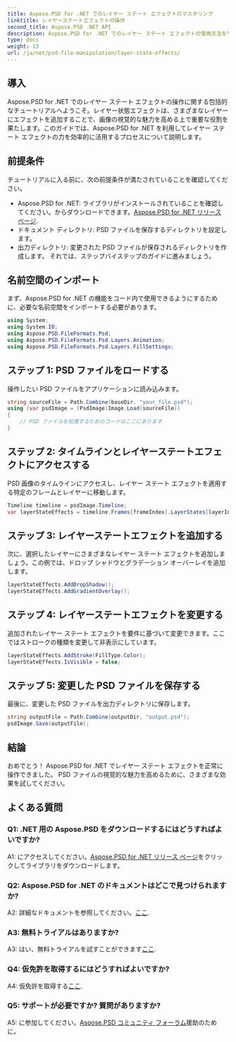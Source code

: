 ```yaml
---
title: Aspose.PSD for .NET でのレイヤー ステート エフェクトのマスタリング
linktitle: レイヤーステートエフェクトの操作
second_title: Aspose.PSD .NET API
description: Aspose.PSD for .NET でのレイヤー ステート エフェクトの使用方法を学びます。ドロップ シャドウ、グラデーション オーバーレイなどを使用して PSD ファイルを強化します。簡単なチュートリアルガイド。
type: docs
weight: 13
url: /ja/net/psd-file-manipulation/layer-state-effects/
---
```

## 導入
Aspose.PSD for .NET でのレイヤー ステート エフェクトの操作に関する包括的なチュートリアルへようこそ。レイヤー状態エフェクトは、さまざまなレイヤーにエフェクトを追加することで、画像の視覚的な魅力を高める上で重要な役割を果たします。このガイドでは、Aspose.PSD for .NET を利用してレイヤー ステート エフェクトの力を効率的に活用するプロセスについて説明します。
## 前提条件
チュートリアルに入る前に、次の前提条件が満たされていることを確認してください。
-  Aspose.PSD for .NET: ライブラリがインストールされていることを確認してください。からダウンロードできます。[Aspose.PSD for .NET リリース ページ](https://releases.aspose.com/psd/net/).
- ドキュメント ディレクトリ: PSD ファイルを保存するディレクトリを設定します。
- 出力ディレクトリ: 変更された PSD ファイルが保存されるディレクトリを作成します。
それでは、ステップバイステップのガイドに進みましょう。
## 名前空間のインポート
まず、Aspose.PSD for .NET の機能をコード内で使用できるようにするために、必要な名前空間をインポートする必要があります。
```csharp
using System;
using System.IO;
using Aspose.PSD.FileFormats.Psd;
using Aspose.PSD.FileFormats.Psd.Layers.Animation;
using Aspose.PSD.FileFormats.Psd.Layers.FillSettings;
```
## ステップ 1: PSD ファイルをロードする
操作したい PSD ファイルをアプリケーションに読み込みます。
```csharp
string sourceFile = Path.Combine(baseDir, "your_file.psd");
using (var psdImage = (PsdImage)Image.Load(sourceFile))
{
    // PSD ファイルを処理するためのコードはここにあります
}
```
## ステップ 2: タイムラインとレイヤーステートエフェクトにアクセスする
PSD 画像のタイムラインにアクセスし、レイヤー ステート エフェクトを適用する特定のフレームとレイヤーに移動します。
```csharp
Timeline timeline = psdImage.Timeline;
var layerStateEffects = timeline.Frames[frameIndex].LayerStates[layerIndex].StateEffects;
```
## ステップ 3: レイヤーステートエフェクトを追加する
次に、選択したレイヤーにさまざまなレイヤー ステート エフェクトを追加しましょう。この例では、ドロップ シャドウとグラデーション オーバーレイを追加します。
```csharp
layerStateEffects.AddDropShadow();
layerStateEffects.AddGradientOverlay();
```
## ステップ 4: レイヤーステートエフェクトを変更する
追加されたレイヤー ステート エフェクトを要件に基づいて変更できます。ここではストロークの種類を変更して非表示にしています。
```csharp
layerStateEffects.AddStroke(FillType.Color);
layerStateEffects.IsVisible = false;
```
## ステップ 5: 変更した PSD ファイルを保存する
最後に、変更した PSD ファイルを出力ディレクトリに保存します。
```csharp
string outputFile = Path.Combine(outputDir, "output.psd");
psdImage.Save(outputFile);
```
## 結論

おめでとう！ Aspose.PSD for .NET でレイヤー ステート エフェクトを正常に操作できました。 PSD ファイルの視覚的な魅力を高めるために、さまざまな効果を試してください。

## よくある質問

### Q1: .NET 用の Aspose.PSD をダウンロードするにはどうすればよいですか?

 A1: にアクセスしてください。[Aspose.PSD for .NET リリース ページ](https://releases.aspose.com/psd/net/)をクリックしてライブラリをダウンロードします。

### Q2: Aspose.PSD for .NET のドキュメントはどこで見つけられますか?

 A2: 詳細なドキュメントを参照してください。[ここ](https://reference.aspose.com/psd/net/).

### A3: 無料トライアルはありますか?

 A3: はい、無料トライアルを試すことができます[ここ](https://releases.aspose.com/).

### Q4: 仮免許を取得するにはどうすればよいですか?

 A4: 仮免許を取得する[ここ](https://purchase.aspose.com/temporary-license/).

### Q5: サポートが必要ですか? 質問がありますか?

 A5: に参加してください。[Aspose.PSD コミュニティ フォーラム](https://forum.aspose.com/c/psd/34)援助のために。